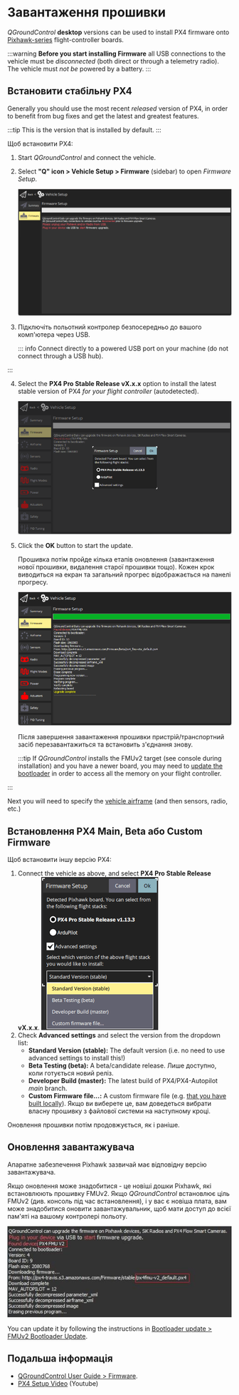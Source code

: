 # Завантаження прошивки

_QGroundControl_ **desktop** versions can be used to install PX4 firmware onto [Pixhawk-series](../getting_started/flight_controller_selection.md) flight-controller boards.

:::warning
**Before you start installing Firmware** all USB connections to the vehicle must be _disconnected_ (both direct or through a telemetry radio).
The vehicle must _not be_ powered by a battery.
:::

## Встановити стабільну PX4

Generally you should use the most recent _released_ version of PX4, in order to benefit from bug fixes and get the latest and greatest features.

:::tip
This is the version that is installed by default.
:::

Щоб встановити PX4:

1. Start _QGroundControl_ and connect the vehicle.

2. Select **"Q" icon > Vehicle Setup > Firmware** (sidebar) to open _Firmware Setup_.

   ![Firmware disconnected](../../assets/qgc/setup/firmware/firmware_disconnected.png)

3. Підключіть польотний контролер безпосередньо до вашого комп'ютера через USB.

   ::: info
   Connect directly to a powered USB port on your machine (do not connect through a USB hub).

:::

4. Select the **PX4 Pro Stable Release vX.x.x** option to install the latest stable version of PX4 _for your flight controller_ (autodetected).

   ![Install PX4 default](../../assets/qgc/setup/firmware/firmware_connected_default_px4.png)

5. Click the **OK** button to start the update.

   Прошивка потім пройде кілька етапів оновлення (завантаження нової прошивки, видалення старої прошивки тощо).
   Кожен крок виводиться на екран та загальний прогрес відображається на панелі прогресу.

   ![Firmware upgrade complete](../../assets/qgc/setup/firmware/firmware_upgrade_complete.png)

   Після завершення завантаження прошивки пристрій/транспортний засіб перезавантажиться та встановить з'єднання знову.

   :::tip
   If _QGroundControl_ installs the FMUv2 target (see console during installation) and you have a newer board, you may need to [update the bootloader](#bootloader) in order to access all the memory on your flight controller.

:::

Next you will need to specify the [vehicle airframe](../config/airframe.md) (and then sensors, radio, etc.)

<a id="custom"></a>

## Встановлення PX4 Main, Beta або Custom Firmware

Щоб встановити іншу версію PX4:

1. Connect the vehicle as above, and select **PX4 Pro Stable Release vX.x.x**.
   ![Install PX4 version](../../assets/qgc/setup/firmware/qgc_choose_firmware.png)
2. Check **Advanced settings** and select the version from the dropdown list:
   - **Standard Version (stable):** The default version (i.e. no need to use advanced settings to install this!)
   - **Beta Testing (beta):** A beta/candidate release.
      Лише доступно, коли готується новий реліз.
   - **Developer Build (master):** The latest build of PX4/PX4-Autopilot _main_ branch.
   - **Custom Firmware file...:** A custom firmware file (e.g. [that you have built locally](../dev_setup/building_px4.md)).
      Якщо ви виберете це, вам доведеться вибрати власну прошивку з файлової системи на наступному кроці.

Оновлення прошивки потім продовжується, як і раніше.

<a id="bootloader"></a>

## Оновлення завантажувача

Апаратне забезпечення Pixhawk зазвичай має відповідну версію завантажувача.

Якщо оновлення може знадобитися - це новіші дошки Pixhawk, які встановлюють прошивку FMUv2.
Якщо _QGroundControl_ встановлює ціль FMUv2 (див. консоль під час встановлення), і у вас є новіша плата, вам може знадобитися оновити завантажувальник, щоб мати доступ до всієї пам'яті на вашому контролері польоту.

![FMUv2 update](../../assets/qgc/setup/firmware/bootloader_update.jpg)

You can update it by following the instructions in [Bootloader update > FMUv2 Bootloader Update](../advanced_config/bootloader_update.md#fmuv2-bootloader-update).

## Подальша інформація

- [QGroundControl User Guide > Firmware](https://docs.qgroundcontrol.com/master/en/qgc-user-guide/setup_view/firmware.html).
- [PX4 Setup Video](https://youtu.be/91VGmdSlbo4) (Youtube)
